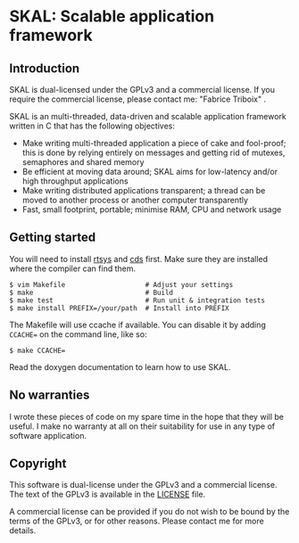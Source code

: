 SKAL: Scalable application framework
====================================


Introduction
------------

SKAL is dual-licensed under the GPLv3 and a commercial license. If you
require the commercial license, please contact me:
"Fabrice Triboix" <ftriboix-at-gmail-dot-com>.

SKAL is an multi-threaded, data-driven and scalable application
framework written in C that has the following objectives:
 - Make writing multi-threaded application a piece of cake and
   fool-proof; this is done by relying entirely on messages and getting
   rid of mutexes, semaphores and shared memory
 - Be efficient at moving data around; SKAL aims for low-latency and/or
   high throughput applications
 - Make writing distributed applications transparent; a thread can be
   moved to another process or another computer transparently
 - Fast, small footprint, portable; minimise RAM, CPU and network usage


Getting started
---------------

You will need to install
[rtsys](https://github.com/fabricetriboix/rtsys) and
[cds](https://github.com/fabricetriboix/cds) first. Make sure they are
installed where the compiler can find them.

    $ vim Makefile                    # Adjust your settings
    $ make                            # Build
    $ make test                       # Run unit & integration tests
    $ make install PREFIX=/your/path  # Install into PREFIX

The Makefile will use ccache if available. You can disable it by adding
`CCACHE=` on the command line, like so:

    $ make CCACHE=

Read the doxygen documentation to learn how to use SKAL.


No warranties
-------------

I wrote these pieces of code on my spare time in the hope that they will
be useful. I make no warranty at all on their suitability for use in
any type of software application.


Copyright
---------

This software is dual-license under the GPLv3 and a commercial license.
The text of the GPLv3 is available in the [LICENSE](LICENSE) file.

A commercial license can be provided if you do not wish to be bound by
the terms of the GPLv3, or for other reasons. Please contact me for more
details.
